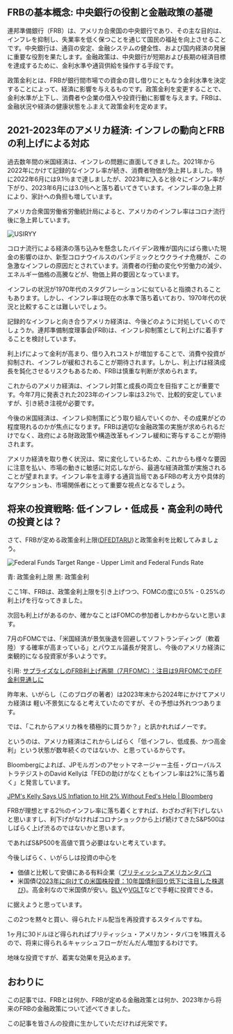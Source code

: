 ## FRBの基本概念: 中央銀行の役割と金融政策の基礎

連邦準備銀行（FRB）は、アメリカ合衆国の中央銀行であり、その主な目的は、インフレを抑制し、失業率を低く保つことを通じて国民の福祉を向上させることです。中央銀行は、通貨の安定、金融システムの健全性、および国内経済の発展に重要な役割を果たします。金融政策は、中央銀行が短期および長期の経済目標を達成するために、金利水準や通貨供給を操作する手段です。

政策金利とは、FRBが銀行間市場での資金の貸し借りにともなう金利水準を決定することによって、経済に影響を与えるものです。政策金利を変更することで、金利水準が上下し、消費者や企業の借入や投資行動に影響を与えます。FRBは、金融状況や経済の健康状態をふまえて政策金利を定めます。

## 2021-2023年のアメリカ経済: インフレの動向とFRBの利上げによる対応

過去数年間の米国経済は、インフレの問題に直面してきました。2021年から2022年にかけて記録的なインフレ率が続き、消費者物価が急上昇しました。特に2022年6月には9.1％まで達しましたが、2023年に入ると徐々にインフレ率が下がり、2023年6月には3.0％へと落ち着いてきています。インフレ率の急上昇により、家計への負担も増しています。

アメリカ合衆国労働省労働統計局によると、アメリカのインフレ率はコロナ流行後に急上昇しています。

![USIRYY](//images.ctfassets.net/zr76frs55jyn/6KLf51u72ootiz8TezUGvO/e9b9003cf55e6742c18834962ca0781e/image.png)

コロナ流行による経済の落ち込みを懸念したバイデン政権が国内にばら撒いた現金の影響のほか、新型コロナウイルスのパンデミックとウクライナ危機が、この急激なインフレの原因だとされています。消費者の行動の変化や労働力の減少、エネルギー価格の高騰などが、物価上昇の要因となっています。

インフレの状況が1970年代のスタグフレーションに似ていると指摘されることもあります。しかし、インフレ率は現在の水準で落ち着いており、1970年代の状況と比較することは難しいでしょう。

記録的なインフレと向き合うアメリカ経済は、今後どのように対処していくのでしょうか。連邦準備制度理事会(FRB)は、インフレ抑制策として利上げに着手することを検討しています。

利上げによって金利が高まり、借り入れコストが増加することで、消費や投資が抑制され、インフレが緩和されることが期待されます。しかし、利上げは経済成長を鈍化させるリスクもあるため、FRBは慎重な判断が求められます。

これからのアメリカ経済は、インフレ対策と成長の両立を目指すことが重要です。今年7月に発表された2023年のインフレ率は3.2％で、比較的安定していますが、引き続き注視が必要です。

今後の米国経済は、インフレ抑制策にどう取り組んでいくのか、その成果がどの程度現れるのかが焦点になります。FRBは適切な金融政策の実施が求められるだけでなく、政府による財政政策や構造改革もインフレ緩和に寄与することが期待されます。

アメリカ経済を取り巻く状況は、常に変化しているため、これからも様々な要因に注意を払い、市場の動きに敏感に対応しながら、最適な経済政策が実施されることが望まれます。インフレ率を主導する通貨当局であるFRBの考え方や具体的なアクションも、市場関係者にとって重要な視点となるでしょう。

## 将来の投資戦略: 低インフレ・低成長・高金利の時代の投資とは？

さて、FRBが定める政策金利上限([DFEDTARU](https://fred.stlouisfed.org/series/DFEDTARU))と政策金利を比較してみましょう。

![ Federal Funds Target Range - Upper Limit and  Federal Funds Rate](//images.ctfassets.net/zr76frs55jyn/12hNde5Yz85gLbbyi9PhZ2/b358455a790bab4fd7a5aa4d69508b5a/image.png)

青: 政策金利上限
黒: 政策金利

ここ1年、FRBは、政策金利上限を引き上げつつ、FOMCの度に0.5% - 0.25%の利上げを行なってきました。

次回も利上げがあるのか、確かなことはFOMCの参加者しかわからないと思います。

7月のFOMCでは、「米国経済が景気後退を回避してソフトランディング（軟着陸）する確率が高まっている」とパウエル議長が発言し、今後のアメリカ経済に楽観的になる投資家が多いようです。

引用: [サプライズなしのFRB利上げ再開（7月FOMC）：注目は9月FOMCでのFF金利見通しに
](https://www.nri.com/jp/knowledge/blog/lst/2023/fis/kiuchi/0727)

昨年末、いがらし（このブログの著者）は2023年末から2024年にかけてアメリカ経済は
軽い不景気になると考えていたのですが、その予想は外れつつあります。

では、「これからアメリカ株を積極的に買うか？」と訊かれればノーです。

というのは、アメリカ経済はこれからしばらく「低インフレ、低成長、かつ高金利」という状態が数年続くのではないか、と思っているからです。

Bloombergによれば、JPモルガンのアセットマネージャー主任・グローバルストラテジストのDavid Kellyは「FEDの助けがなくともインフレ率は2%に落ち着く」と発言しています。

[JPM's Kelly Says US Inflation to Hit 2% Without Fed's Help | Bloomberg](https://www.bloomberg.com/news/videos/2023-08-10/jpm-s-kelly-us-inflation-to-hit-2-without-fed-s-help-video)

FRBが理想とする2％のインフレ率に落ち着くとすれば、わざわざ利下げしないと思いますし、利下げがなければコロナショックから上げ続けてきたS&P500はしばらく上げ渋るのではないかと思います。

であればS&P500を高値で買う必要はないと考えています。

今後しばらく、いがらしは投資の中心を

- 価値と比較して安値にある有料企業（[ブリティッシュアメリカンタバコ](https://ukatanomitama.com/post/30/)
- 米国債([2023年に向けての米国株投資：10年国債利回り低下に注目した株選び](https://ukatanomitama.com/post/2/))。高金利なので米国債が安い。[BLV](https://www.bloomberg.co.jp/quote/BLV:US)や[VGLT](https://www.bloomberg.co.jp/quote/VGLT:US)などで手軽に投資できる。

に据えようと思っています。

この2つを黙々と買い、得られたドル配当を再投資するスタイルですね。

1ヶ月に30ドルほど得られればブリティッシュ・アメリカン・タバコを1株買えるので、将来に得られるキャッシュフローがだんだん増加するわけです。

地味な投資ですが、着実な効果を見込めます。

## おわりに

この記事では、FRBとは何か、FRBが定める金融政策とは何か、2023年から将来のFRBの金融政策について述べてきました。

この記事を皆さんの投資に生かしていただければ光栄です。
